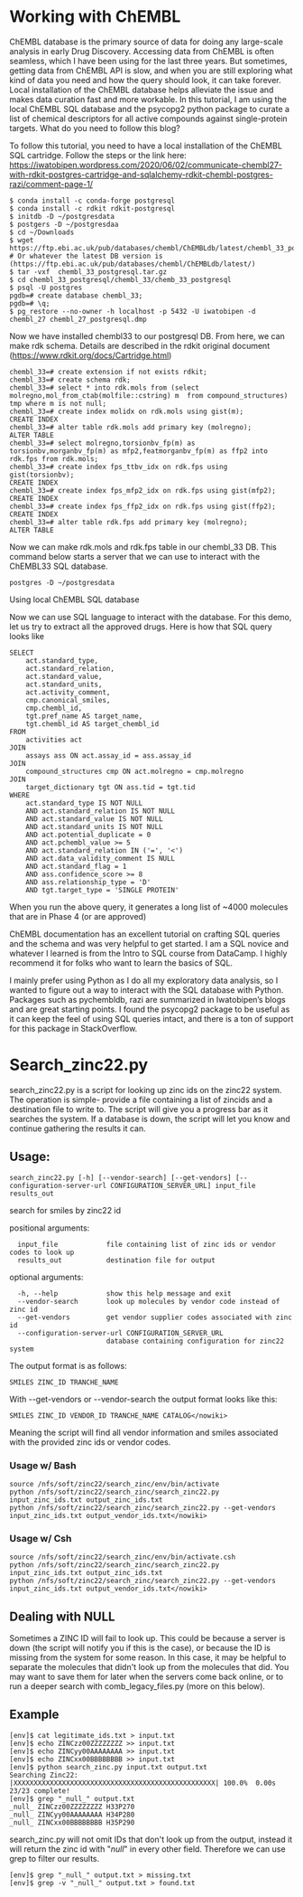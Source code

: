 # Working with ChEMBL
ChEMBL database is the primary source of data for doing any large-scale analysis in early Drug Discovery. Accessing data from ChEMBL is often seamless, which I have been using for the last three years. 
But sometimes, getting data from ChEMBL API is slow, and when you are still exploring what kind of data you need and how the query should look, it can take forever. Local installation of the ChEMBL database helps alleviate the issue and makes data curation fast and more workable. 
In this tutorial, I am using the local ChEMBL SQL database and the psycopg2 python package to curate a list of chemical descriptors for all active compounds against single-protein targets.
What do you need to follow this blog?

To follow this tutorial, you need to have a local installation of the ChEMBL SQL cartridge. Follow the steps or the link here: https://iwatobipen.wordpress.com/2020/06/02/communicate-chembl27-with-rdkit-postgres-cartridge-and-sqlalchemy-rdkit-chembl-postgres-razi/comment-page-1/
```
$ conda install -c conda-forge postgresql
$ conda install -c rdkit rdkit-postgresql
$ initdb -D ~/postgresdata
$ postgers -D ~/postgresdaa
$ cd ~/Downloads
$ wget https://ftp.ebi.ac.uk/pub/databases/chembl/ChEMBLdb/latest/chembl_33_postgresql.tar.gz # Or whatever the latest DB version is (https://ftp.ebi.ac.uk/pub/databases/chembl/ChEMBLdb/latest/)
$ tar -vxf  chembl_33_postgresql.tar.gz
$ cd chembl_33_postgresql/chembl_33/chemb_33_postgresql
$ psql -U postgres
pgdb=# create database chembl_33;
pgdb=# \q;
$ pg_restore --no-owner -h localhost -p 5432 -U iwatobipen -d chembl_27 chembl_27_postgresql.dmp
```
Now we have installed chembl33 to our postgresql DB. From here, we can make rdk schema. Details are described in the rdkit original document (https://www.rdkit.org/docs/Cartridge.html)
```
chembl_33=# create extension if not exists rdkit;
chembl_33=# create schema rdk;
chembl_33=# select * into rdk.mols from (select molregno,mol_from_ctab(molfile::cstring) m  from compound_structures) tmp where m is not null;
chembl_33=# create index molidx on rdk.mols using gist(m);
CREATE INDEX
chembl_33=# alter table rdk.mols add primary key (molregno);
ALTER TABLE
chembl_33=# select molregno,torsionbv_fp(m) as torsionbv,morganbv_fp(m) as mfp2,featmorganbv_fp(m) as ffp2 into rdk.fps from rdk.mols;
chembl_33=# create index fps_ttbv_idx on rdk.fps using gist(torsionbv);
CREATE INDEX
chembl_33=# create index fps_mfp2_idx on rdk.fps using gist(mfp2);
CREATE INDEX
chembl_33=# create index fps_ffp2_idx on rdk.fps using gist(ffp2);
CREATE INDEX
chembl_33=# alter table rdk.fps add primary key (molregno);
ALTER TABLE
```
Now we can make rdk.mols and rdk.fps table in our chembl_33 DB. This command below starts a server that we can use to interact with the ChEMBL33 SQL database.
```
postgres -D ~/postgresdata
```
Using local ChEMBL SQL database

Now we can use SQL language to interact with the database. For this demo, let us try to extract all the approved drugs. Here is how that SQL query looks like
```
SELECT
    act.standard_type,
    act.standard_relation,
    act.standard_value,
    act.standard_units,
    act.activity_comment,
    cmp.canonical_smiles,
    cmp.chembl_id,
    tgt.pref_name AS target_name,
    tgt.chembl_id AS target_chembl_id
FROM
    activities act
JOIN
    assays ass ON act.assay_id = ass.assay_id
JOIN
    compound_structures cmp ON act.molregno = cmp.molregno
JOIN
    target_dictionary tgt ON ass.tid = tgt.tid
WHERE
    act.standard_type IS NOT NULL
    AND act.standard_relation IS NOT NULL
    AND act.standard_value IS NOT NULL
    AND act.standard_units IS NOT NULL
    AND act.potential_duplicate = 0
    AND act.pchembl_value >= 5
    AND act.standard_relation IN ('=', '<')
    AND act.data_validity_comment IS NULL
    AND act.standard_flag = 1
    AND ass.confidence_score >= 8
    AND ass.relationship_type = 'D'
    AND tgt.target_type = 'SINGLE PROTEIN'
```
When you run the above query, it generates a long list of ~4000 molecules that are in Phase 4 (or are approved)

ChEMBL documentation has an excellent tutorial on crafting SQL queries and the schema and was very helpful to get started. I am a SQL novice and whatever I learned is from the Intro to SQL course from DataCamp. I highly recommend it for folks who want to learn the basics of SQL.

I mainly prefer using Python as I do all my exploratory data analysis, so I wanted to figure out a way to interact with the SQL database with Python. Packages such as pychembldb, razi are summarized in Iwatobipen’s blogs and are great starting points. I found the psycopg2 package to be useful as it can keep the feel of using SQL queries intact, and there is a ton of support for this package in StackOverflow.

# Search_zinc22.py
search_zinc22.py is a script for looking up zinc ids on the zinc22 system. The operation is simple- provide a file containing a list of zincids and a destination file to write to. The script will give you a progress bar as it searches the system. If a database is down, the script will let you know and continue gathering the results it can.
## Usage: 
```
search_zinc22.py [-h] [--vendor-search] [--get-vendors] [--configuration-server-url CONFIGURATION_SERVER_URL] input_file results_out
```

search for smiles by zinc22 id

positional arguments:
```
  input_file            file containing list of zinc ids or vendor codes to look up
  results_out           destination file for output
```
optional arguments:
```
  -h, --help            show this help message and exit
  --vendor-search       look up molecules by vendor code instead of zinc id
  --get-vendors         get vendor supplier codes associated with zinc id
  --configuration-server-url CONFIGURATION_SERVER_URL
                        database containing configuration for zinc22 system
```
The output format is as follows:
```
SMILES ZINC_ID TRANCHE_NAME
```
With --get-vendors or --vendor-search the output format looks like this:
```
SMILES ZINC_ID VENDOR_ID TRANCHE_NAME CATALOG</nowiki>
```
Meaning the script will find all vendor information and smiles associated with the provided zinc ids or vendor codes.

### Usage w/ Bash
```
source /nfs/soft/zinc22/search_zinc/env/bin/activate
python /nfs/soft/zinc22/search_zinc/search_zinc22.py input_zinc_ids.txt output_zinc_ids.txt
python /nfs/soft/zinc22/search_zinc/search_zinc22.py --get-vendors input_zinc_ids.txt output_vendor_ids.txt</nowiki>
```
### Usage w/ Csh
```
source /nfs/soft/zinc22/search_zinc/env/bin/activate.csh
python /nfs/soft/zinc22/search_zinc/search_zinc22.py input_zinc_ids.txt output_zinc_ids.txt
python /nfs/soft/zinc22/search_zinc/search_zinc22.py --get-vendors input_zinc_ids.txt output_vendor_ids.txt</nowiki>
```
## Dealing with NULL
Sometimes a ZINC ID will fail to look up. This could be because a server is down (the script will notify you if this is the case), or because the ID is missing from the system for some reason. In this case, it may be helpful to separate the molecules that didn't look up from the molecules that did. You may want to save them for later when the servers come back online, or to run a deeper search with comb_legacy_files.py (more on this below).

## Example
```
[env]$ cat legitimate_ids.txt > input.txt
[env]$ echo ZINCzz00ZZZZZZZZ >> input.txt
[env]$ echo ZINCyy00AAAAAAAA >> input.txt
[env]$ echo ZINCxx00BBBBBBBB >> input.txt
[env]$ python search_zinc.py input.txt output.txt
Searching Zinc22:  |XXXXXXXXXXXXXXXXXXXXXXXXXXXXXXXXXXXXXXXXXXXXXXXXXX| 100.0%  0.00s 23/23 complete!
[env]$ grep "_null_" output.txt
_null_ ZINCzz00ZZZZZZZZ H33P270
_null_ ZINCyy00AAAAAAAA H34P280
_null_ ZINCxx00BBBBBBBB H35P290
```

search_zinc.py will not omit IDs that don't look up from the output, instead it will return the zinc id with "_null_" in every other field. Therefore we can use grep to filter our results.

```
[env]$ grep "_null_" output.txt > missing.txt
[env]$ grep -v "_null_" output.txt > found.txt
```

